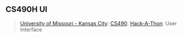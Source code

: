 ## CS490H UI
> [University of Missouri - Kansas City](https://www.umkc.edu/): [CS490](https://catalog.umkc.edu/course-offerings/undergraduate/comp-sci/): [Hack-A-Thon](https://info.umkc.edu/hack-a-roo/): User Interface
